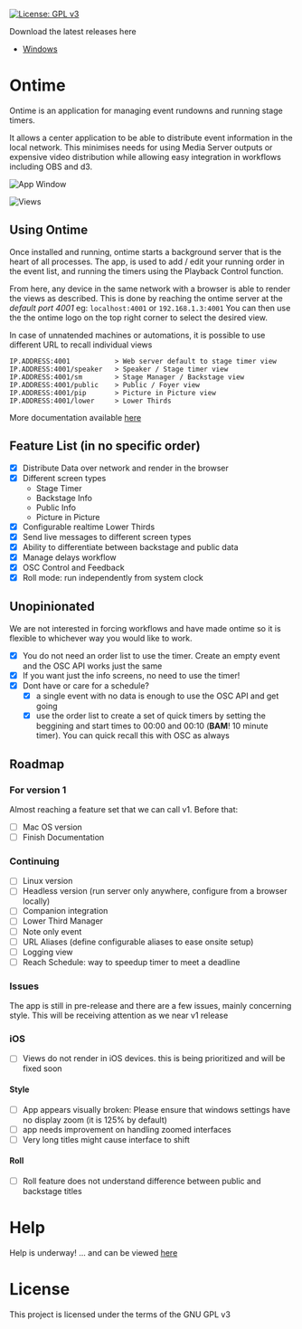 [![License: GPL v3](https://img.shields.io/badge/License-GPLv3-green.svg)](https://www.gnu.org/licenses/gpl-3.0)

Download the latest releases here
- [Windows](https://github.com/cpvalente/ontime/releases/download/v0.2.0-beta/ontime-win64.exe)

# Ontime
Ontime is an application for managing event rundowns and running stage timers.

It allows a center application to be able to distribute event information in the local network. This minimises needs for using Media Server outputs or expensive video distribution while allowing easy integration in workflows including OBS and d3.

![App Window](https://github.com/cpvalente/ontime/blob/master/01_app.png)

![Views](https://github.com/cpvalente/ontime/blob/master/02_screentypes.png)

## Using Ontime
Once installed and running, ontime starts a background server that is the heart of all processes.
The app, is used to add / edit your running order in the event list, and running the timers using the Playback Control function.

From here, any device in the same network with a browser is able to render the views as described. This is done by reaching the ontime server at the _default port 4001_ eg: `localhost:4001` or `192.168.1.3:4001`
You can then use the the ontime logo on the top right corner to select the desired view.

In case of unnatended machines or automations, it is possible to use different URL to recall individual views

```
IP.ADDRESS:4001           > Web server default to stage timer view
IP.ADDRESS:4001/speaker   > Speaker / Stage timer view
IP.ADDRESS:4001/sm        > Stage Manager / Backstage view
IP.ADDRESS:4001/public    > Public / Foyer view
IP.ADDRESS:4001/pip       > Picture in Picture view
IP.ADDRESS:4001/lower     > Lower Thirds
```

More documentation available [here](https://cpvalente.gitbook.io/ontime/)
## Feature List (in no specific order)
- [x] Distribute Data over network and render in the browser
- [x] Different screen types
  - Stage Timer
  - Backstage Info
  - Public Info
  - Picture in Picture
- [x] Configurable realtime Lower Thirds
- [x] Send live messages to different screen types
- [x] Ability to differentiate between backstage and public data
- [x] Manage delays workflow
- [x] OSC Control and Feedback
- [x] Roll mode: run independently from system clock

## Unopinionated
We are not interested in forcing workflows and have made ontime so it is flexible to whichever way you would like to work.


- [x] You do not need an order list to use the timer. Create an empty event and the OSC API works just the same
- [x] If you want just the info screens, no need to use the timer!
- [x] Dont have or care for a schedule?
  - [x] a single event with no data is enough to use the OSC API and get going
  - [x] use the order list to create a set of quick timers by setting the beggining and start times to 00:00 and 00:10 (**BAM**! 10 minute timer). You can quick recall this with OSC as always

## Roadmap
### For version 1
Almost reaching a feature set that we can call v1. Before that:
- [ ] Mac OS version
- [ ] Finish Documentation
### Continuing
- [ ] Linux version
- [ ] Headless version (run server only anywhere, configure from a browser locally)
- [ ] Companion integration
- [ ] Lower Third Manager
- [ ] Note only event
- [ ] URL Aliases (define configurable aliases to ease onsite setup)
- [ ] Logging view
- [ ] Reach Schedule: way to speedup timer to meet a deadline

### Issues
The app is still in pre-release and there are a few issues, mainly concerning style.
This will be receiving attention as we near v1 release

### iOS
- [ ] Views do not render in iOS devices. this is being prioritized and will be fixed soon
#### Style
- [ ] App appears visually broken: Please ensure that windows settings have no display zoom (it is 125% by default)
- [ ] app needs improvement on handling zoomed interfaces
- [ ] Very long titles might cause interface to shift
#### Roll
- [ ] Roll feature does not understand difference between public and backstage titles

# Help
Help is underway! ... and can be viewed [here](https://cpvalente.gitbook.io/ontime/)

# License
This project is licensed under the terms of the GNU GPL v3
